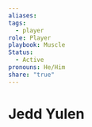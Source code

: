 ```yaml
---
aliases: 
tags:
  - player
role: Player
playbook: Muscle
Status:
  - Active
pronouns: He/Him
share: "true"
---
```




# Jedd Yulen

